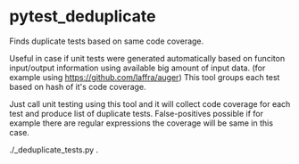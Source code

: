 # pytest_deduplicate

Finds duplicate tests based on same code coverage.

Useful in case if unit tests were generated automatically based on funciton input/output information
using available big amount of input data. (for example using https://github.com/laffra/auger)
This tool groups each test based on hash of it's code coverage.

Just call unit testing using this tool and it will collect code coverage for each test
and produce list of duplicate tests. 
False-positives possible if for example there are regular expressions the coverage will be same in this case.

./_deduplicate_tests.py .
